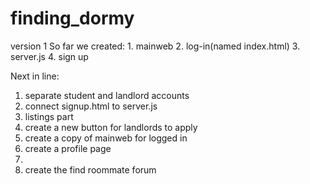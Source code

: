 # finding_dormy
version 1
  So far we created:
    1. mainweb
    2. log-in(named index.html)
    3. server.js
    4. sign up

  Next in line:
1. separate student and landlord accounts
2. connect signup.html to server.js
3. listings part
4. create a new button for landlords to apply 
5. create a copy of mainweb for logged in
6. create a profile page
7. 
8. create the find roommate forum

